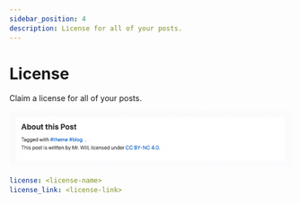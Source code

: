 ```yaml
---
sidebar_position: 4
description: License for all of your posts.
---
```


# License

Claim a license for all of your posts.

![Preview of the about section of a post](./img/license.png)

```yaml title="theme/hexo-theme-cupertino/_config.yml"
license: <license-name>
license_link: <license-link>
```
